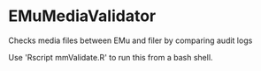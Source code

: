 # EMuMediaValidator
Checks media files between EMu and filer by comparing audit logs

Use 'Rscript mmValidate.R' to run this from a bash shell.
